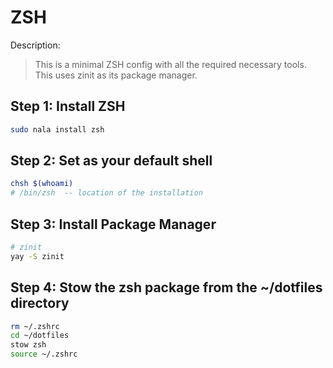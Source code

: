 # ZSH

Description:

> This is a minimal ZSH config with all the required necessary tools. This uses zinit as its package manager.

## Step 1: Install ZSH

```bash
sudo nala install zsh
```

## Step 2: Set as your default shell

```bash
chsh $(whoami)
# /bin/zsh  -- location of the installation
```

## Step 3: Install Package Manager

```bash
# zinit
yay -S zinit
```

## Step 4: Stow the zsh package from the ~/dotfiles directory

```bash
rm ~/.zshrc
cd ~/dotfiles
stow zsh
source ~/.zshrc
```
